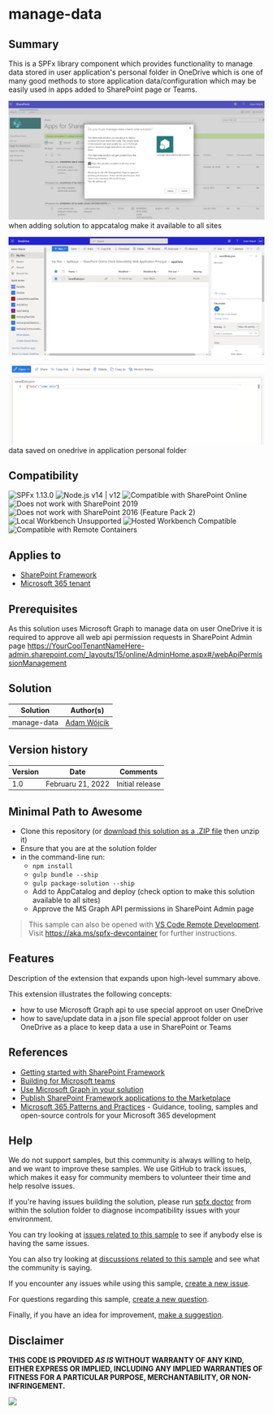 # manage-data

## Summary

This is a SPFx library component which provides functionality to manage data stored in user application's personal folder in OneDrive which is one of many good methods to store application data/configuration which may be easily used in apps added to SharePoint page or Teams.

![image](../assets/to-all-sites.png)
when adding solution to appcatalog make it available to all sites

![image](../assets/data-saved-on-onedrive.png)

![image](../assets/data.png)
data saved on onedrive in application personal folder

## Compatibility

![SPFx 1.13.0](https://img.shields.io/badge/SPFx-1.13.0-green.svg)
![Node.js v14 | v12](https://img.shields.io/badge/Node.js-v14%20%7C%20v12-green.svg) 
![Compatible with SharePoint Online](https://img.shields.io/badge/SharePoint%20Online-Compatible-green.svg)
![Does not work with SharePoint 2019](https://img.shields.io/badge/SharePoint%20Server%202019-Incompatible-red.svg "SharePoint Server 2019 requires SPFx 1.4.1 or lower")
![Does not work with SharePoint 2016 (Feature Pack 2)](https://img.shields.io/badge/SharePoint%20Server%202016%20(Feature%20Pack%202)-Incompatible-red.svg "SharePoint Server 2016 Feature Pack 2 requires SPFx 1.1")
![Local Workbench Unsupported](https://img.shields.io/badge/Local%20Workbench-Unsupported-red.svg "Local workbench is no longer available as of SPFx 1.13 and above")
![Hosted Workbench Compatible](https://img.shields.io/badge/Hosted%20Workbench-Compatible-green.svg)
![Compatible with Remote Containers](https://img.shields.io/badge/Remote%20Containers-Compatible-green.svg)

## Applies to

- [SharePoint Framework](https://aka.ms/spfx)
- [Microsoft 365 tenant](https://docs.microsoft.com/en-us/sharepoint/dev/spfx/set-up-your-developer-tenant)

## Prerequisites

As this solution uses Microsoft Graph to manage data on user OneDrive it is required to approve all web api permission requests in SharePoint Admin page https://YourCoolTenantNameHere-admin.sharepoint.com/_layouts/15/online/AdminHome.aspx#/webApiPermissionManagement

## Solution

Solution|Author(s)
--------|---------
manage-data | [Adam Wójcik](https://github.com/Adam-it)

## Version history

Version|Date|Comments
-------|----|--------
1.0|Februaru 21, 2022|Initial release

## Minimal Path to Awesome

- Clone this repository (or [download this solution as a .ZIP file](https://pnp.github.io/download-partial/?url=https://github.com/pnp/sp-dev-fx-webparts/tree/main/samples/react-save-to-onedrive-app-personal-folder) then unzip it)
- Ensure that you are at the solution folder
- in the command-line run:
  - `npm install`
  - `gulp bundle --ship`
  - `gulp package-solution --ship`
  - Add to AppCatalog and deploy (check option to make this solution available to all sites)
  - Approve the MS Graph API permissions in SharePoint Admin page

>  This sample can also be opened with [VS Code Remote Development](https://code.visualstudio.com/docs/remote/remote-overview). Visit https://aka.ms/spfx-devcontainer for further instructions.

## Features

Description of the extension that expands upon high-level summary above.

This extension illustrates the following concepts:

- how to use Microsoft Graph api to use special approot on user OneDrive
- how to save/update data in a json file special approot folder on user OneDrive as a place to keep data a use in SharePoint or Teams

## References

- [Getting started with SharePoint Framework](https://docs.microsoft.com/en-us/sharepoint/dev/spfx/set-up-your-developer-tenant)
- [Building for Microsoft teams](https://docs.microsoft.com/en-us/sharepoint/dev/spfx/build-for-teams-overview)
- [Use Microsoft Graph in your solution](https://docs.microsoft.com/en-us/sharepoint/dev/spfx/web-parts/get-started/using-microsoft-graph-apis)
- [Publish SharePoint Framework applications to the Marketplace](https://docs.microsoft.com/en-us/sharepoint/dev/spfx/publish-to-marketplace-overview)
- [Microsoft 365 Patterns and Practices](https://aka.ms/m365pnp) - Guidance, tooling, samples and open-source controls for your Microsoft 365 development

## Help

We do not support samples, but this community is always willing to help, and we want to improve these samples. We use GitHub to track issues, which makes it easy for  community members to volunteer their time and help resolve issues.

If you're having issues building the solution, please run [spfx doctor](https://pnp.github.io/cli-microsoft365/cmd/spfx/spfx-doctor/) from within the solution folder to diagnose incompatibility issues with your environment.

You can try looking at [issues related to this sample](https://github.com/pnp/sp-dev-fx-webparts/issues?q=label%3A%22sample%3A%20react-save-to-onedrive-app-personal-folder%22) to see if anybody else is having the same issues.

You can also try looking at [discussions related to this sample](https://github.com/pnp/sp-dev-fx-webparts/discussions?discussions_q=react-save-to-onedrive-app-personal-folder) and see what the community is saying.

If you encounter any issues while using this sample, [create a new issue](https://github.com/pnp/sp-dev-fx-webparts/issues/new?assignees=&labels=Needs%3A+Triage+%3Amag%3A%2Ctype%3Abug-suspected%2Csample%3A%20react-save-to-onedrive-app-personal-folder&template=bug-report.yml&sample=react-save-to-onedrive-app-personal-folder&authors=@Adam-it&title=react-save-to-onedrive-app-personal-folder%20-%20).

For questions regarding this sample, [create a new question](https://github.com/pnp/sp-dev-fx-webparts/issues/new?assignees=&labels=Needs%3A+Triage+%3Amag%3A%2Ctype%3Aquestion%2Csample%3A%20react-save-to-onedrive-app-personal-folder&template=question.yml&sample=react-save-to-onedrive-app-personal-folder&authors=@Adam-it&title=react-save-to-onedrive-app-personal-folder%20-%20).

Finally, if you have an idea for improvement, [make a suggestion](https://github.com/pnp/sp-dev-fx-webparts/issues/new?assignees=&labels=Needs%3A+Triage+%3Amag%3A%2Ctype%3Aenhancement%2Csample%3A%20react-save-to-onedrive-app-personal-folder&template=suggestion.yml&sample=react-save-to-onedrive-app-personal-folder&authors=@Adam-it&title=react-save-to-onedrive-app-personal-folder%20-%20).

## Disclaimer

**THIS CODE IS PROVIDED *AS IS* WITHOUT WARRANTY OF ANY KIND, EITHER EXPRESS OR IMPLIED, INCLUDING ANY IMPLIED WARRANTIES OF FITNESS FOR A PARTICULAR PURPOSE, MERCHANTABILITY, OR NON-INFRINGEMENT.**

<img src="https://pnptelemetry.azurewebsites.net/sp-dev-fx-webparts/samples/react-save-to-onedrive-app-personal-folder" />